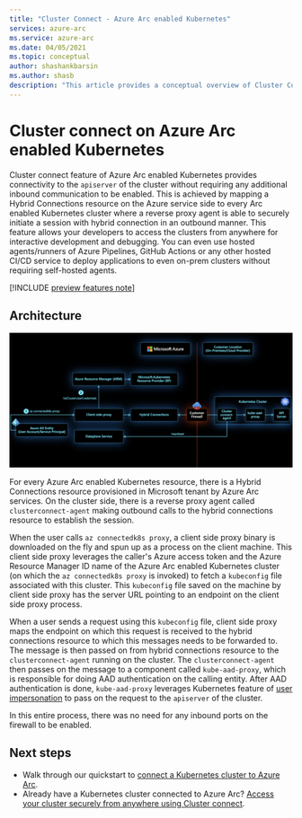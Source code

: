 ```yaml
---
title: "Cluster Connect - Azure Arc enabled Kubernetes"
services: azure-arc
ms.service: azure-arc
ms.date: 04/05/2021
ms.topic: conceptual
author: shashankbarsin
ms.author: shasb
description: "This article provides a conceptual overview of Cluster Connect capability of Azure Arc enabled Kubernetes"
---
```


# Cluster connect on Azure Arc enabled Kubernetes

Cluster connect feature of Azure Arc enabled Kubernetes provides connectivity to the `apiserver` of the cluster without requiring any additional inbound communication to be enabled. This is achieved by mapping a Hybrid Connections resource on the Azure service side to every Arc enabled Kubernetes cluster where a reverse proxy agent is able to securely initiate a session with hybrid connection in an outbound manner. This feature allows your developers to access the clusters from anywhere for interactive development and debugging. You can even use hosted agents/runners of Azure Pipelines, GitHub Actions or any other hosted CI/CD service to deploy applications to even on-prem clusters without requiring self-hosted agents.

[!INCLUDE [preview features note](./includes/preview/preview-callout.md)]

## Architecture

[ ![Cluster connect architecture](./media/conceptual-cluster-connect.png) ](./media/conceptual-cluster-connect.png#lightbox)

For every Azure Arc enabled Kubernetes resource, there is a Hybrid Connections resource provisioned in Microsoft tenant by Azure Arc services. On the cluster side, there is a reverse proxy agent called `clusterconnect-agent` making outbound calls to the hybrid connections resource to establish the session.

When the user calls `az connectedk8s proxy`, a client side proxy binary is downloaded on the fly and spun up as a process on the client machine. This client side proxy leverages the caller's Azure access token and the Azure Resource Manager ID name of the Azure Arc enabled Kubernetes cluster (on which the `az connectedk8s proxy` is invoked) to fetch a `kubeconfig` file associated with this cluster. This `kubeconfig` file saved on the machine by client side proxy has the server URL pointing to an endpoint on the client side proxy process. 

When a user sends a request using this `kubeconfig` file, client side proxy maps the endpoint on which this request is received to the hybrid connections resource to which this messages needs to be forwarded to. The message is then passed on from hybrid connections resource to the `clusterconnect-agent` running on the cluster. The `clusterconnect-agent` then passes on the message to a component called `kube-aad-proxy`, which is responsible for doing AAD authentication on the calling entity. After AAD authentication is done, `kube-aad-proxy` leverages Kubernetes feature of [user impersonation](https://kubernetes.io/docs/reference/access-authn-authz/authentication/#user-impersonation) to pass on the request to the `apiserver` of the cluster.

In this entire process, there was no need for any inbound ports on the firewall to be enabled.

## Next steps

* Walk through our quickstart to [connect a Kubernetes cluster to Azure Arc](./quickstart-connect-cluster.md).
* Already have a Kubernetes cluster connected to Azure Arc? [Access your cluster securely from anywhere using Cluster connect](./cluster-connect.md).